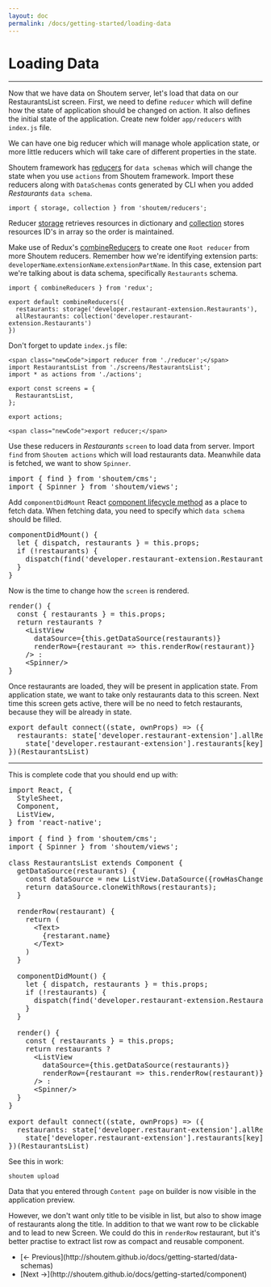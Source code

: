 ```yaml
---
layout: doc
permalink: /docs/getting-started/loading-data
---
```


# Loading Data
<hr />

Now that we have data on Shoutem server, let's load that data on our RestaurantsList screen. First, we need to define `reducer` which will define how the state of application should be changed on action. It also defines the initial state of the application. Create new folder `app/reducers` with `index.js` file.

We can have one big reducer which will manage whole application state, or more little reducers which will take care of different properties in the state. 

Shoutem framework has [reducers](TODO) for `data schemas` which will change the state when you use `actions` from Shoutem framework. Import these reducers along with `DataSchemas` conts generated by CLI when you added _Restaurants_ `data schema`.

```
import { storage, collection } from 'shoutem/reducers';
```

Reducer [storage](TODO) retrieves resources in dictionary and [collection](TODO) stores resources ID's in array so the order is maintained.

Make use of Redux's [combineReducers](TODO) to create one `Root reducer` from more Shoutem reducers. Remember how we're identifying extension parts: `developerName`.`extensionName`.`extensionPartName`. In this case, extension part we're talking about is data schema, specifically `Restaurants` schema.

```
import { combineReducers } from 'redux';

export default combineReducers({
  restaurants: storage('developer.restaurant-extension.Restaurants'),
  allRestaurants: collection('developer.restaurant-extension.Restaurants')
})
```

Don't forget to update `index.js` file:

```
<span class="newCode">import reducer from './reducer';</span>
import RestaurantsList from './screens/RestaurantsList';
import * as actions from './actions';

export const screens = {
  RestaurantsList,
};

export actions;

<span class="newCode">export reducer;</span>
```

Use these reducers in _Restaurants_ `screen` to load data from server. Import `find` from `Shoutem actions` which will load restaurants data. Meanwhile data is fetched, we want to show `Spinner`.


<pre>
import { find } from 'shoutem/cms'; 
import { Spinner } from 'shoutem/views';
</pre>

Add `componentDidMount` React [component lifecycle method](TODO) as a place to fetch data. When fetching data, you need to specify which `data schema` should be filled.

<pre>
componentDidMount() {
  let { dispatch, restaurants } = this.props;
  if (!restaurants) {
    dispatch(find('developer.restaurant-extension.Restaurants'));
  }
}
</pre>

Now is the time to change how the `screen` is rendered.

<pre>
render() {
<span class="newCode">  const { restaurants } = this.props;
  return restaurants ?
    &lt;ListView
      dataSource={this.getDataSource(restaurants)}
      renderRow={restaurant => this.renderRow(restaurant)}
    /> :
    &lt;Spinner/>
}</span>
</pre>

Once restaurants are loaded, they will be present in application state. From application state, we want to take only restaurants data to this screen. Next time this screen gets active, there will be no need to fetch restaurants, because they will be already in state. 

<pre>
<span class="newCode">export default connect((state, ownProps) => ({
  restaurants: state['developer.restaurant-extension'].allRestaurants.map(key => 
    state['developer.restaurant-extension'].restaurants[key]); 
})(RestaurantsList)</span>
</pre>


<hr />

This is complete code that you should end up with:

<pre>
import React, {
  StyleSheet,
  Component,
  ListView,
} from 'react-native';

<span class="newCode">import { find } from 'shoutem/cms'; 
import { Spinner } from 'shoutem/views';</span>

class RestaurantsList extends Component {
  getDataSource(restaurants) {
    const dataSource = new ListView.DataSource({rowHasChanged: (r1, r2) => r1 !== r2});
    return dataSource.cloneWithRows(restaurants);
  }

  renderRow(restaurant) {
    return (
      &lt;Text>
        {restarant.name}
      &lt;/Text>
    )
  }

<span class="newCode">  componentDidMount() {
    let { dispatch, restaurants } = this.props;
    if (!restaurants) {
      dispatch(find('developer.restaurant-extension.Restaurants'));
    }
  }</span>

<span class="newCode">  render() {
    const { restaurants } = this.props;
    return restaurants ?
      &lt;ListView
        dataSource={this.getDataSource(restaurants)}
        renderRow={restaurant => this.renderRow(restaurant)}
      /> :
      &lt;Spinner/>
  }</span>
}

<span class="newCode">export default connect((state, ownProps) => ({
  restaurants: state['developer.restaurant-extension'].allRestaurants.map(key =>
    state['developer.restaurant-extension'].restaurants[key]); 
})(RestaurantsList)</span>
</pre>

See this in work:
```
shoutem upload
```

Data that you entered through `Content page` on builder is now visible in the application preview. 

However, we don't want only title to be visible in list, but also to show image of restaurants along the title. In addition to that we want row to be clickable and to lead to new Screen. We could do this in `renderRow` restaurant, but it's better practise to extract list row as compact and reusable component.

<nav>
  <ul class="pager">
    <li class="previous">
      [<span aria-hidden="true">&larr;</span> Previous](http://shoutem.github.io/docs/getting-started/data-schemas)
    </li>
    <li class="next">
      [Next <span aria-hidden="true">&rarr;</span>](http://shoutem.github.io/docs/getting-started/component)
    </li>
  </ul>
</nav>

